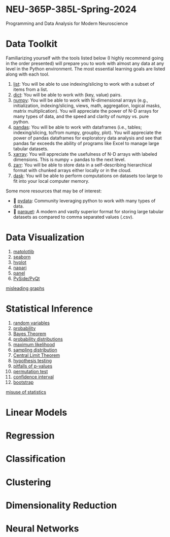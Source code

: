 # NEU-365P-385L-Spring-2024
Programming and Data Analysis for Modern Neuroscience

# Data Toolkit
Familiarizing yourself with the tools listed below (I highly recommend going in the order presented) will prepare you to work with almost any data at any level in the Python environment. The most essential learning goals are listed along with each tool.

1. [list](https://docs.python.org/3/tutorial/introduction.html#lists): You will be able to use indexing/slicing to work with a subset of items from a list.
2. [dict](https://docs.python.org/3/tutorial/datastructures.html#dictionaries): You will be able to work with (key, value) pairs.
3. [numpy](https://numpy.org): You will be able to work with N-dimensional arrays (e.g., initialization, indexing/slicing, views, math, aggregation, logical masks, matrix multiplication). You will appreciate the power of N-D arrays for many types of data, and the speed and clarity of numpy vs. pure python.
4. [pandas](https://pandas.pydata.org): You will be able to work with dataframes (i.e., tables; indexing/slicing, to/from numpy, groupby, plot). You will appreciate the power of pandas dataframes for exploratory data analysis and see that pandas far exceeds the ability of programs like Excel to manage large tabular datasets.
5. [xarray](https://xarray.dev): You will appreciate the usefulness of N-D arrays with labeled dimensions. This is numpy + pandas to the next level.
6. [zarr](https://zarr.dev): You will be able to store data in a self-describing hierarchical format with chunked arrays either locally or in the cloud.
7. [dask](https://www.dask.org): You will be able to perform computations on datasets too large to fit into your local computer memory.

Some more resources that may be of interest:

- 🔗 [pydata](https://pydata.org): Community leveraging python to work with many types of data.
- 🔗 [parquet](https://parquet.apache.org): A modern and vastly superior format for storing large tabular datasets as compared to comma separated values (.csv).

# Data Visualization
1. [matplotlib](https://matplotlib.org)
2. [seaborn](https://seaborn.pydata.org)
3. [hvplot](https://hvplot.holoviz.org)
4. [napari](https://napari.org/stable/#)
5. [panel](https://panel.holoviz.org)
6. [PySide/PyQt](https://wiki.qt.io/Qt_for_Python)

[misleading graphs](https://en.wikipedia.org/wiki/Misleading_graph)

# Statistical Inference
1. [random variables]()
2. [probability]()
3. [Bayes Theorem]()
4. [probability distributions]()
5. [maximum likelihood]()
6. [sampling distribution]()
7. [Central Limit Theorem]()
8. [hypothesis testing]()
9. [pitfalls of p-values]()
10. [permutation test]()
11. [confidence interval]()
12. [bootstrap]()

[misuse of statistics](https://en.wikipedia.org/wiki/Misuse_of_statistics)

# Linear Models

# Regression

# Classification

# Clustering

# Dimensionality Reduction

# Neural Networks
